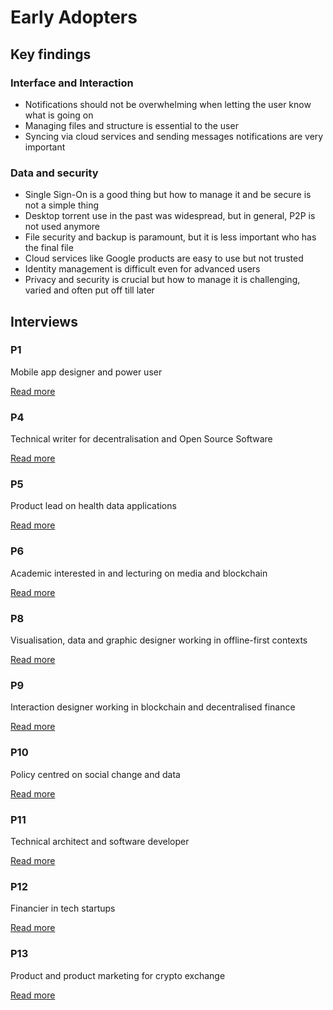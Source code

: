 # Early Adopters

## Key findings

### Interface and Interaction

* Notifications should not be overwhelming when letting the user know what is going on
* Managing files and structure is essential to the user
* Syncing via cloud services and sending messages notifications are very important

### Data and security

* Single Sign-On is a good thing but how to manage it and be secure is not a simple thing
* Desktop torrent use in the past was widespread, but in general, P2P is not used anymore
* File security and backup is paramount, but it is less important who has the final file
* Cloud services like Google products are easy to use but not trusted
* Identity management is difficult even for advanced users
* Privacy and security is crucial but how to manage it is challenging, varied and often put off till later

## Interviews

### P1

Mobile app designer and power user

[Read more](p1.md)

### P4

Technical writer for decentralisation and Open Source Software

[Read more](p4.md)

### P5

Product lead on health data applications

[Read more](p5.md)

### P6

Academic interested in and lecturing on media and blockchain

[Read more](p6.md)

### P8

Visualisation, data and graphic designer working in offline-first contexts

[Read more](p8.md)

### P9

Interaction designer working in blockchain and decentralised finance

[Read more](p9.md)

### P10

Policy centred on social change and data

[Read more](p10.md)

### P11

Technical architect and software developer

[Read more](p11.md)

### P12

Financier in tech startups

[Read more](p12.md)

### P13

Product and product marketing for crypto exchange

[Read more](p13.md)

